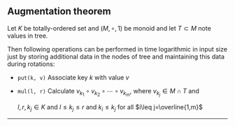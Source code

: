 Augmentation theorem
--------------------

Let $K$ be totally-ordered set
and $(M, \circ, 1)$ be monoid
and let $T\subset M$ note values in tree.

Then following operations can be performed
in time logarithmic in input size
just by storing additional data in the nodes of tree
and maintaining this data during rotations:

* ```put(k, v)```
    Associate key $k$ with value $v$
* ```mul(l, r)```
    Calculate $v_{k_1}\circ v_{k_2} \circ \cdots \circ v_{k_m}$,
    where $v_{k_j}\in M\cap T$ and

     $l, r, k_j\in K$ and $l\leq k_j \leq r$ and $k_i\leq k_j$ for all $i\leq j=\overline{1,m}$

* * *
